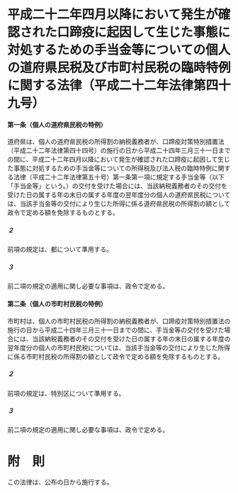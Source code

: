# 平成二十二年四月以降において発生が確認された口蹄疫に起因して生じた事態に対処するための手当金等についての個人の道府県民税及び市町村民税の臨時特例に関する法律（平成二十二年法律第四十九号）
#### 第一条（個人の道府県民税の特例）
道府県は、個人の道府県民税の所得割の納税義務者が、口蹄疫対策特別措置法（平成二十二年法律第四十四号）の施行の日から平成二十四年三月三十一日までの間に、平成二十二年四月以降において発生が確認された口蹄疫に起因して生じた事態に対処するための手当金等についての所得税及び法人税の臨時特例に関する法律（平成二十二年法律第五十号）第一条第一項に規定する手当金等（以下「手当金等」という。）の交付を受けた場合には、当該納税義務者のその交付を受けた日の属する年の末日の属する年度の翌年度分の個人の道府県民税については、当該手当金等の交付により生じた所得に係る道府県民税の所得割の額として政令で定める額を免除するものとする。
##### ２
前項の規定は、都について準用する。
##### ３
前二項の規定の適用に関し必要な事項は、政令で定める。
#### 第二条（個人の市町村民税の特例）
市町村は、個人の市町村民税の所得割の納税義務者が、口蹄疫対策特別措置法の施行の日から平成二十四年三月三十一日までの間に、手当金等の交付を受けた場合には、当該納税義務者のその交付を受けた日の属する年の末日の属する年度の翌年度分の個人の市町村民税については、当該手当金等の交付により生じた所得に係る市町村民税の所得割の額として政令で定める額を免除するものとする。
##### ２
前項の規定は、特別区について準用する。
##### ３
前二項の規定の適用に関し必要な事項は、政令で定める。
# 附　則
この法律は、公布の日から施行する。

